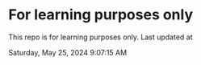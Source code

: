 # For learning purposes only
This repo is for learning purposes only.
Last updated at

Saturday, May 25, 2024 9:07:15 AM

